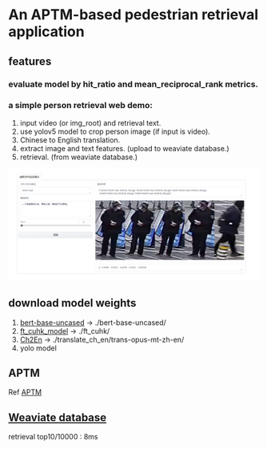 # An APTM-based pedestrian retrieval application

## features
### evaluate model by hit_ratio and mean_reciprocal_rank metrics.
### a simple person retrieval web demo:
1. input video (or img_root) and retrieval text.
2. use yolov5 model to crop person image (if input is video).
3. Chinese to English translation.
3. extract image and text features. (upload to weaviate database.)
4. retrieval. (from weaviate database.)
<div align="center"><img src="assets/web_demo.jpg" width="900"></div>


## download model weights
1. [bert-base-uncased](https://huggingface.co/google-bert/bert-base-uncased) -> ./bert-base-uncased/
2. [ft_cuhk_model](https://github.com/Shuyu-XJTU/APTM) -> ./ft_cuhk/
3. [Ch2En](https://huggingface.co/liam168/trans-opus-mt-en-zh) -> ./translate_ch_en/trans-opus-mt-zh-en/
4. yolo model

## APTM
Ref [APTM](https://github.com/Shuyu-XJTU/APTM)


## [Weaviate database](https://weaviate.io/developers/weaviate)

retrieval top10/10000 : 8ms
